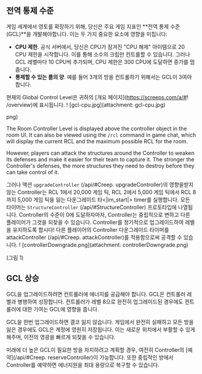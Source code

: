 ## 전역 통제 수준

게임 세계에서 영토를 확장하기 위해, 당신은 주요 게임 지표인 **전역 통제 수준(GCL)**을 개발해야합니다. 이는 두 가지 중요한 요소에 영향을 미칩니다:
* **CPU 제한**. 공식 서버에서, 당신은 CPU가 잠겨진 "CPU 해제" 아이템으로 20 CPU 제한을 시작합니다. 이를 통해 소수의 크립만 컨트롤할 수 있습니다. 그러나 GCL 레벨마다 10 CPU씩 추가되며, CPU 제한은 300 CPU에 도달하면 증가를 멈춥니다.
* **통제할 수 있는 룸의 양**. 예를 들어 3개의 방을 컨트롤하기 위해서는 GCL이 3여야 합니다.

현재의 Global Control Level은 귀하의 [개요 페이지](https://screeps.com/a/#! /overview)에 표시됩니다. ! [gcl-cpu.jpg](attachment: gcl-cpu.jpg)

png)

The Room Controller Level is displayed above the controller object in the room UI.  It can also be viewed using the `/rcl` command in game chat, which will display the current RCL and the maximum possible RCL for the room.

However, players can attack the structures around the Controller to weaken its defenses and make it easier for their team to capture it. The stronger the Controller's defenses, the more structures they need to destroy before they can take control of it.

그러나 액션 `upgradeController` (/api/#Creep. upgradeController)의 영향을받지 않는 Controller는 RCL 1에서 20,000 게임 틱, RCL 2에서 5,000 게임 틱에서 RCL 8까지 5,000 게임 틱을 잃는 다운그레이드 타<|im_start|> timer를 실행합니다. 모든 타이머는 `StructureController` (/api/#StructureController) 프로토타입에 나열됩니다. Controller의 수준이 0에 도달하자마자, Controller는 중립적으로 변하고 다른 플레이어가 그것을 되찾을 수 있습니다. Controller를 정기적으로 업그레이드하여 레벨을 유지하도록 합시다! 다른 플레이어의 Controller 다운그레이드 타이머를 attackController (/api/#Creep. attackController)를 적용함으로써 공격할 수 있습니다. ! [controllerDowngrade.png](attachment: controllerDowngrade.png)

(그림 1)

## GCL 상승

GCL을 업그레이드하려면 컨트롤러에 에너지를 공급해야 합니다. GCL은 컨트롤러 레벨과 병행하여 성장합니다. 컨트롤러가 레벨 8으로 완전히 업그레이드된 경우에도 컨트롤러에 대한 기여는 GCL에 영향을 줍니다.

GCL을 한번 업그레이드하면 결코 잃지 않습니다. 게임에서 완전히 실패하고 모든 방을 잃은 경우에도 GCL은 계정에 영원히 저장됩니다. 이는 새로운 위치에서 부활할 수 있게 해주며, 이전의 영광을 빠르게 되찾을 수 있습니다.

미래에 더 높은 GCL이 필요한 방을 차지하려고 계획할 경우, 여전히 Controller의 [예약](/api/#Creep. reserveController)이 가능합니다. 또한 중립적인 방에서 Controller를 예약하면 에너지원을 최대 용량으로 복구할 수 있습니다.